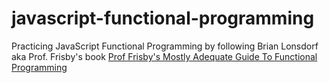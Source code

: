# javascript-functional-programming

Practicing JavaScript Functional Programming by following Brian Lonsdorf aka Prof. Frisby's book
[Prof Frisby's Mostly Adequate Guide To Functional Programming](https://mostly-adequate.gitbooks.io/mostly-adequate-guide/)
